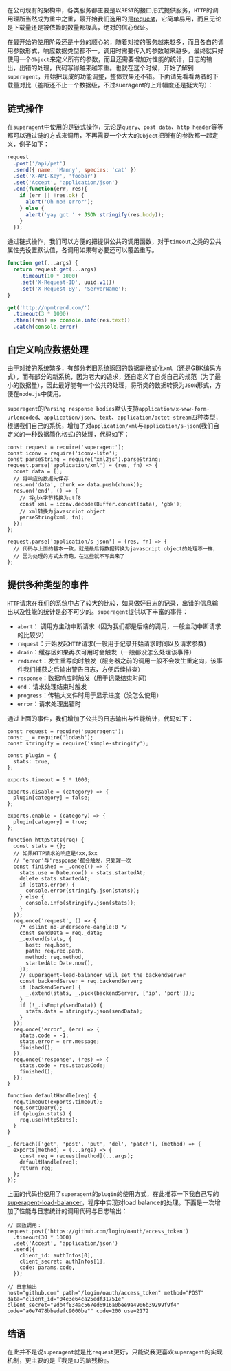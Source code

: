 在公司现有的架构中，各类服务都主要是以`REST`的接口形式提供服务，`HTTP`的调用理所当然成为重中之重，最开始我们选用的是[request](https://github.com/request/request)，它简单易用，而且无论是下载量还是被依赖的数量都极高，绝对的信心保证。

在最开始的使用阶段还是十分的顺心的，随着对接的服务越来越多，而且各自的调用参数形式，响应数据类型都不一，调用时需要传入的参数越来越多，最终就只好使用一个`Object`来定义所有的参数，而且还需要增加对性能的统计，日志的输出，出错的处理，代码写得越来越笨重。也就在这个时候，开始了解到`superagent`，开始把现成的功能调整，整体效果还不错。下面请先看看两者的下载量对比（差距还不止一个数据级，不过sueragent的上升幅度还是挺大的）：

## 链式操作

在`superagent`中使用的是链式操作，无论是`query`、`post data`、`http header`等等都可以通过链的方式来调用，不再需要一个大大的`Object`把所有的参数都一起定义，例子如下：

```js
request
  .post('/api/pet')
  .send({ name: 'Manny', species: 'cat' })
  .set('X-API-Key', 'foobar')
  .set('Accept', 'application/json')
  .end(function(err, res){
    if (err || !res.ok) {
      alert('Oh no! error');
    } else {
      alert('yay got ' + JSON.stringify(res.body));
    }
  });
```

通过链式操作，我们可以方便的把提供公共的调用函数，对于`timeout`之类的公共属性先设置默认值，各调用如果有必要还可以覆盖重写。

```js
function get(...args) {
  return request.get(...args)
    .timeout(10 * 1000)
    .set('X-Request-ID', uuid.v1())
    .set('X-Request-By', 'ServerName');
}

get('http://npmtrend.com/')
  .timeout(3 * 1000)
  .then((res) => console.info(res.text))
  .catch(console.error)
```

## 自定义响应数据处理

由于对接的系统繁多，有部分老旧系统返回的数据是格式化`xml`（还是GBK编码方式），而有部分的新系统，因为老大的追求，还自定义了自类自己的规范（为了最小的数据量），因此最好能有一个公共的处理，将所类的数据转换为`JSON`形式，方便在`node.js`中使用。

`superagent`的`Parsing response bodies`默认支持`application/x-www-form-urlencoded`、`application/json`、`text`、`application/octet-stream`四种类型，根据我们自己的系统，增加了对`application/xml`与`application/s-json`(我们自定义的一种数据简化格式)的处理，代码如下：

```
const request = require('superagent');
const iconv = require('iconv-lite');
const parseString = require('xml2js').parseString;
request.parse['application/xml'] = (res, fn) => {
  const data = [];
  // 将响应的数据先保存
  res.on('data', chunk => data.push(chunk));
  res.on('end', () => {
    // 将gbk字节转换为utf8
    const xml = iconv.decode(Buffer.concat(data), 'gbk');
    // xml转换为javascriot object
    parseString(xml, fn);
  });
};

request.parse['application/s-json'] = (res, fn) => {
  // 代码与上面的基本一致，就是最后将数据转换为javascript object的处理不一样，
  // 因为处理的方式太奇葩，在这些就不写出来了
};
```

## 提供多种类型的事件

`HTTP`请求在我们的系统中占了较大的比较，如果做好日志的记录，出错的信息输出以及性能的统计是必不可少的。`superagent`提供以下丰富的事件：

- `abort`： 调用方主动中断请求（因为我们都是后端的调用，一般主动中断请求的比较少）
- `request`：开始发起`HTTP`请求(一般用于记录开始请求时间以及请求参数)
- `drain`：缓存区如果再次可用时会触发（一般都没怎么处理该事件）
- `redirect`：发生重写向时触发（服务器之前的调用一般不会发生重定向，该事件我们捕获之后输出警告日志，方便后续排查）
- `response`：数据响应时触发（用于记录结束时间）
- `end`：请求处理结束时触发
- `progress`：传输大文件时用于显示进度（没怎么使用）
- `error`：请求处理出错时

通过上面的事件，我们增加了公共的日志输出与性能统计，代码如下：

```
const request = require('superagent');
const _ = require('lodash');
const stringify = require('simple-stringify');

const plugin = {
  stats: true,
};

exports.timeout = 5 * 1000;

exports.disable = (category) => {
  plugin[category] = false;
};

exports.enable = (category) => {
  plugin[category] = true;
};

function httpStats(req) {
  const stats = {};
  // 如果HTTP请求的响应是4xx,5xx
  // 'error'与'response'都会触发，只处理一次
  const finished = _.once(() => {
    stats.use = Date.now() - stats.startedAt;
    delete stats.startedAt;
    if (stats.error) {
      console.error(stringify.json(stats));
    } else {
      console.info(stringify.json(stats));
    }
  });
  req.once('request', () => {
    /* eslint no-underscore-dangle:0 */
    const sendData = req._data;
    _.extend(stats, {
      host: req.host,
      path: req.req.path,
      method: req.method,
      startedAt: Date.now(),
    });
    // superagent-load-balancer will set the backendServer
    const backendServer = req.backendServer;
    if (backendServer) {
      _.extend(stats, _.pick(backendServer, ['ip', 'port']));
    }
    if (!_.isEmpty(sendData)) {
      stats.data = stringify.json(sendData);
    }
  });
  req.once('error', (err) => {
    stats.code = -1;
    stats.error = err.message;
    finished();
  });
  req.once('response', (res) => {
    stats.code = res.statusCode;
    finished();
  });
}

function defaultHandle(req) {
  req.timeout(exports.timeout);
  req.sortQuery();
  if (plugin.stats) {
    req.use(httpStats);
  }
}

_.forEach(['get', 'post', 'put', 'del', 'patch'], (method) => {
  exports[method] = (...args) => {
    const req = request[method](...args);
    defaultHandle(req);
    return req;
  };
});
```

上面的代码也使用了`superagent`的`plugin`的使用方式，在此推荐一下我自己写的[superagent-load-balancer](https://github.com/vicanso/superagent-load-balancer)，程序中实现对load balance的处理。下面是一次增加了性能与日志统计的调用代码与日志输出：

```
// 函数调用：
request.post('https://github.com/login/oauth/access_token')
  .timeout(30 * 1000)
  .set('Accept', 'application/json')
  .send({
    client_id: authInfos[0],
    client_secret: authInfos[1],
    code: params.code,
  });

// 日志输出
host="github.com" path="/login/oauth/access_token" method="POST" data="client_id="04e3e64ca25edf31751e" client_secret="9db4f834ac567ed6916a0bee9a4906b39299f9f4" code="a0e7478bbedefc9000be"" code=200 use=2172
```

## 结语

在此并不是说`superagent`就是比`request`更好，只能说我更喜欢`superagent`的实现机制，更主要的是『我是`TJ`的脑残粉』。